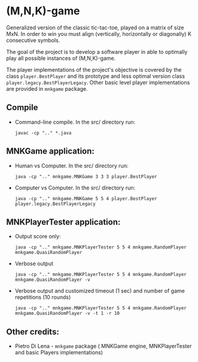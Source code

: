 # (M,N,K)-game
Generalized version of the classic tic-tac-toe, played on a matrix of size MxN.
In order to win you must align (vertically, horizontally or diagonally) K consecutive symbols.

The goal of the project is to develop a software player in able to optimally play all possible instances of (M,N,K)-game.

The player implementations of the project's objective is covered by the class `player.BestPlayer` 
and its prototype and less optimal version class `player.legacy.BestPlayerLegacy`.
Other basic level player implementations are provided in `mnkgame` package.

## Compile
- Command-line compile.  In the src/ directory run:
  ```
  javac -cp ".." *.java
  ```

## MNKGame application:

- Human vs Computer.  In the src/ directory run:
  ```
  java -cp ".." mnkgame.MNKGame 3 3 3 player.BestPlayer
  ```

- Computer vs Computer. In the src/ directory run:
  ```
  java -cp ".." mnkgame.MNKGame 5 5 4 player.BestPlayer player.legacy.BestPlayerLegacy
  ```

## MNKPlayerTester application:

- Output score only:
  ```
  java -cp ".." mnkgame.MNKPlayerTester 5 5 4 mnkgame.RandomPlayer mnkgame.QuasiRandomPlayer
  ```

- Verbose output 
  ```
  java -cp ".." mnkgame.MNKPlayerTester 5 5 4 mnkgame.RandomPlayer mnkgame.QuasiRandomPlayer -v
  ```

- Verbose output and customized timeout (1 sec) and number of game repetitions (10 rounds)
  ```
  java -cp ".." mnkgame.MNKPlayerTester 5 5 4 mnkgame.RandomPlayer mnkgame.QuasiRandomPlayer -v -t 1 -r 10
  ```

## Other credits:
- Pietro Di Lena - `mnkgame` package ( MNKGame engine, MNKPlayerTester and basic Players implementations)

